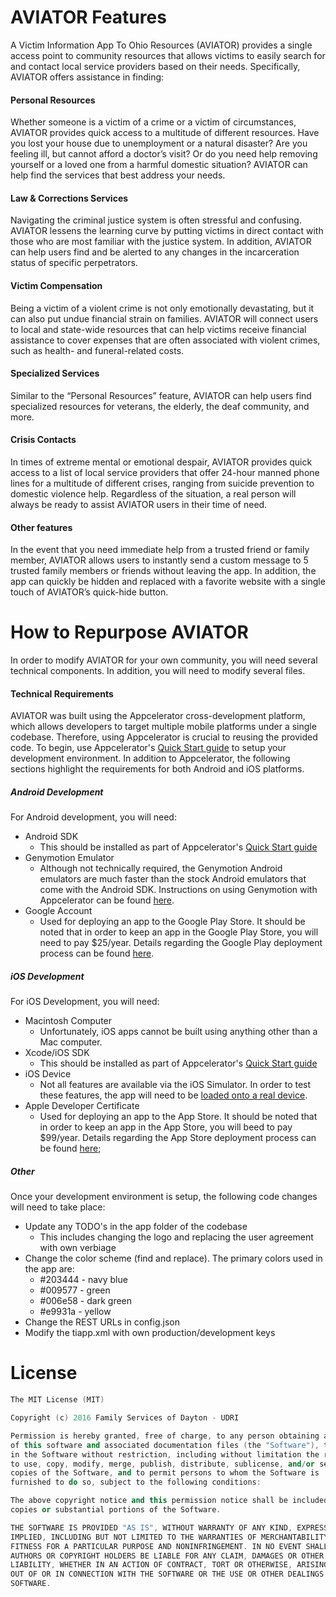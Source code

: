 # AVIATOR Features

A Victim Information App To Ohio Resources (AVIATOR) provides a single access point to community resources that allows victims to easily search for and contact local service providers based on their needs. Specifically, AVIATOR offers assistance in finding:
#### Personal Resources
Whether someone is a victim of a crime or a victim of circumstances, AVIATOR provides quick access to a multitude of different resources. Have you lost your house due to unemployment or a natural disaster? Are you feeling ill, but cannot afford a doctor’s visit? Or do you need help removing yourself or a loved one from a harmful domestic situation? AVIATOR can help find the services that best address your needs.
#### Law & Corrections Services
Navigating the criminal justice system is often stressful and confusing. AVIATOR lessens the learning curve by putting victims in direct contact with those who are most familiar with the justice system. In addition, AVIATOR can help users find and be alerted to any changes in the incarceration status of specific perpetrators.
#### Victim Compensation
Being a victim of a violent crime is not only emotionally devastating, but it can also put undue financial strain on families. AVIATOR will connect users to local and state-wide resources that can help victims receive financial assistance to cover expenses that are often associated with violent crimes, such as health- and funeral-related costs.
#### Specialized Services
Similar to the “Personal Resources” feature, AVIATOR can help users find specialized resources for veterans, the elderly, the deaf community, and more.
#### Crisis Contacts
In times of extreme mental or emotional despair, AVIATOR provides quick access to a list of local service providers that offer 24-hour manned phone lines for a multitude of different crises, ranging from suicide prevention to domestic violence help. Regardless of the situation, a real person will always be ready to assist AVIATOR users in their time of need.
#### Other features
In the event that you need immediate help from a trusted friend or family member, AVIATOR allows users to instantly send a custom message to 5 trusted family members or friends without leaving the app. In addition, the app can quickly be hidden and replaced with a favorite website with a single touch of AVIATOR’s quick-hide button.
# How to Repurpose AVIATOR
In order to modify AVIATOR for your own community, you will need several technical components. In addition, you will need to modify several files.
#### Technical Requirements
AVIATOR was built using the Appcelerator cross-development platform, which allows developers to target multiple mobile platforms under a single codebase. Therefore, using Appcelerator is crucial to reusing the provided code. To begin, use Appcelerator's [Quick Start guide](http://docs.appcelerator.com/platform/latest/#!/guide/Quick_Start) to setup your development environment. In addition to Appcelerator, the following sections highlight the requirements for both Android and iOS platforms. 
##### Android Development
For Android development, you will need:
 - Android SDK
   - This should be installed as part of Appcelerator's [Quick Start guide](http://docs.appcelerator.com/platform/latest/#!/guide/Quick_Start)
 - Genymotion Emulator
   - Although not technically required, the Genymotion Android emulators are much faster than the stock Android emulators that come with the Android SDK. Instructions on using Genymotion with Appcelerator can be found [here](http://docs.appcelerator.com/platform/latest/#!/guide/Installing_Genymotion).   
 - Google Account
   - Used for deploying an app to the Google Play Store. It should be noted that in order to keep an app in the Google Play Store, you will need to pay $25/year. Details regarding the Google Play deployment process can be found [here](http://docs.appcelerator.com/platform/latest/#!/guide/Distributing_Android_apps). 
##### iOS Development
For iOS Development, you will need:
 - Macintosh Computer
   - Unfortunately, iOS apps cannot be built using anything other than a Mac computer.  
 - Xcode/iOS SDK
   - This should be installed as part of Appcelerator's [Quick Start guide](http://docs.appcelerator.com/platform/latest/#!/guide/Quick_Start)   
 - iOS Device
   - Not all features are available via the iOS Simulator. In order to test these features, the app will need to be [loaded onto a real device](http://docs.appcelerator.com/platform/latest/#!/guide/Deploying_to_iOS_devices). 
 - Apple Developer Certificate
   - Used for deploying an app to the App Store. It should be noted that in order to keep an app in the App Store, you will beed to pay $99/year. Details regarding the App Store deployment process can be found [here](http://docs.appcelerator.com/platform/latest/#!/guide/Distributing_iOS_apps); 
##### Other
Once your development environment is setup, the following code changes will need to take place:
 - Update any TODO's in the app folder of the codebase
   - This includes changing the logo and replacing the user agreement with own verbiage
 - Change the color scheme (find and replace). The primary colors used in the app are:
   - #203444 - navy blue
   - #009577 - green
   - #006e58 - dark green
   - #e9931a - yellow
 - Change the REST URLs in config.json
 - Modify the tiapp.xml with own production/development keys

# License
```c++
The MIT License (MIT)

Copyright (c) 2016 Family Services of Dayton - UDRI

Permission is hereby granted, free of charge, to any person obtaining a copy
of this software and associated documentation files (the "Software"), to deal
in the Software without restriction, including without limitation the rights
to use, copy, modify, merge, publish, distribute, sublicense, and/or sell
copies of the Software, and to permit persons to whom the Software is
furnished to do so, subject to the following conditions:

The above copyright notice and this permission notice shall be included in all
copies or substantial portions of the Software.

THE SOFTWARE IS PROVIDED "AS IS", WITHOUT WARRANTY OF ANY KIND, EXPRESS OR
IMPLIED, INCLUDING BUT NOT LIMITED TO THE WARRANTIES OF MERCHANTABILITY,
FITNESS FOR A PARTICULAR PURPOSE AND NONINFRINGEMENT. IN NO EVENT SHALL THE
AUTHORS OR COPYRIGHT HOLDERS BE LIABLE FOR ANY CLAIM, DAMAGES OR OTHER
LIABILITY, WHETHER IN AN ACTION OF CONTRACT, TORT OR OTHERWISE, ARISING FROM,
OUT OF OR IN CONNECTION WITH THE SOFTWARE OR THE USE OR OTHER DEALINGS IN THE
SOFTWARE.
```